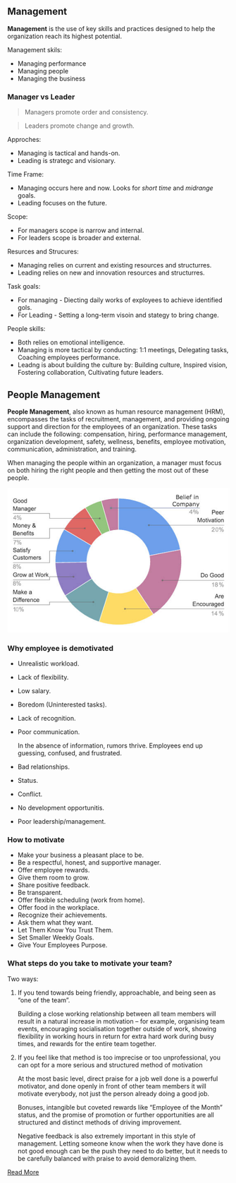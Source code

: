 ## Management
__Management__ is the use of key skills and practices designed to help the organization reach its highest potential.

Management skils:
* Managing performance
* Managing people
* Managing the business

### Manager vs Leader
> Managers promote order and consistency.

> Leaders promote change and growth.

Approches:
* Managing is tactical and hands-on.
* Leading is strategc and visionary.

Time Frame:
* Managing occurs here and now. Looks for _short time_ and _midrange_ goals.
* Leading focuses on the future.

Scope:
* For managers scope is narrow and internal.
* For leaders scope is broader and external.

Resurces and Strucures:
* Managing relies on current and existing resources and structurres.
* Leading relies on new and innovation resources and structurres.

Task goals:
* For managing - Diecting daily works of exployees to achieve identified gols.
* For Leading - Setting a long-term visoin and stategy to bring change.

People skills:
* Both relies on emotional intelligence.
* Managing is more tactical by conducting: 1:1 meetings, Delegating tasks, Coaching employees performance.
* Leadng is about building the culture by: Building culture, Inspired vision, Fostering collaboration, Cultivating future leaders.

## People Management
__People Management__, also known as human resource management (HRM), encompasses the tasks of recruitment, management, and providing ongoing support and direction for the employees of an organization. These tasks can include the following: compensation, hiring, performance management, organization development, safety, wellness, benefits, employee motivation, communication, administration, and training.

When managing the people within an organization, a manager must focus on both hiring the right people and then getting the most out of these people.

![motivation-chart](./images/motivation-chart.jpg)

### Why employee is demotivated
* Unrealistic workload.
* Lack of flexibility.
* Low salary.
* Boredom (Uninterested tasks).
* Lack of recognition.
* Poor communication.

    In the absence of information, rumors thrive. Employees end up guessing, confused, and frustrated.

* Bad relationships.
* Status.
* Conflict.
* No development opportunitis.
* Poor leadership/management.

### How to motivate
* Make your business a pleasant place to be.
* Be a respectful, honest, and supportive manager.
* Offer employee rewards.
* Give them room to grow.
* Share positive feedback.
* Be transparent.
* Offer flexible scheduling (work from home).
* Offer food in the workplace.
* Recognize their achievements.
* Ask them what they want.
* Let Them Know You Trust Them.
* Set Smaller Weekly Goals.
* Give Your Employees Purpose.

### What steps do you take to motivate your team?
Two ways:
1. If you tend towards being friendly, approachable, and being seen as “one of the team”.

    Building a close working relationship between all team members will result in a natural increase in motivation – for example, organising team events, encouraging socialisation together outside of work, showing flexibility in working hours in return for extra hard work during busy times, and rewards for the entire team together.

2. If you feel like that method is too imprecise or too unprofessional, you can opt for a more serious and structured method of motivation

    At the most basic level, direct praise for a job well done is a powerful motivator, and done openly in front of other team members it will motivate everybody, not just the person already doing a good job.

    Bonuses, intangible but coveted rewards like “Employee of the Month” status, and the promise of promotion or further opportunities are all structured and distinct methods of driving improvement.

    Negative feedback is also extremely important in this style of management. Letting someone know when the work they have done is not good enough can be the push they need to do better, but it needs to be carefully balanced with praise to avoid demoralizing them.

[Read More](https://www.snacknation.com/blog/how-to-motivate-employees/)
